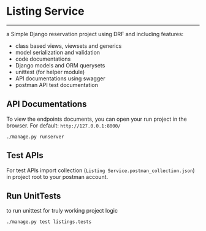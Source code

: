 # Listing Service

***

a Simple Django reservation project using DRF and including features:
* class based views, viewsets and generics
* model serialization and validation
* code documentations
* Django models and ORM querysets
* unittest (for helper module)
* API documentations using swagger
* postman API test documentation


## API Documentations

To view the endpoints documents, you can open your run project in the browser.
For default: `http://127.0.0.1:8000/`


```
./manage.py runserver
```

## Test APIs

For test APIs import collection (`Listing Service.postman_collection.json`) in project root to your postman account.


## Run UnitTests

to run unittest for truly working project logic

```
./manage.py test listings.tests
```
